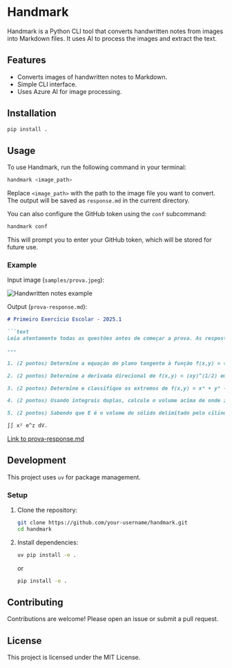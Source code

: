 # Handmark

Handmark is a Python CLI tool that converts handwritten notes from images into Markdown files. It uses AI to process the images and extract the text.

## Features

* Converts images of handwritten notes to Markdown.
* Simple CLI interface.
* Uses Azure AI for image processing.

## Installation

```bash
pip install .
```

## Usage

To use Handmark, run the following command in your terminal:

```bash
handmark <image_path>
```

Replace `<image_path>` with the path to the image file you want to convert. The output will be saved as `response.md` in the current directory.

You can also configure the GitHub token using the `conf` subcommand:

```bash
handmark conf
```

This will prompt you to enter your GitHub token, which will be stored for future use.

### Example

Input image (`samples/prova.jpeg`):

![Handwritten notes example](samples/prova.jpeg)

Output (`prova-response.md`):

```markdown
# Primeiro Exercício Escolar - 2025.1

```text
Leia atentamente todas as questões antes de começar a prova. As respostas obtidas somente terão validade se respondidas nas folhas entregues. Os cálculos podem ser escritos a lápis e em qualquer ordem. Evite usar material eletrônico durante a prova, não sendo permitido o uso de calculadora programável para validá-lo. Não é permitido o uso de celular em sala.

---

1. (2 pontos) Determine a equação do plano tangente à função f(x,y) = √(20 - x² - 7y²) em (2,1). Em seguida, calcule um valor aproximado para f(1.9, 1.1).

2. (2 pontos) Determine a derivada direcional de f(x,y) = (xy)^(1/2) em P(2,2), na direção de Q(5,4).

3. (2 pontos) Determine e classifique os extremos de f(x,y) = x⁴ + y⁴ - 4xy + 2.

4. (2 pontos) Usando integrais duplas, calcule o volume acima de onde z = 0 e abaixo da superfície z = x² + y² + 2.

5. (2 pontos) Sabendo que E é o volume do sólido delimitado pelo cilindro parabólico z = x² + y² e pelo plano z = 1, apresente um esboço deste volume e calcule o valor de E.
```

```latex
∫∫ x² e^z dV.
```

[Link to prova-response.md](prova-response.md)

## Development

This project uses `uv` for package management.

### Setup

1. Clone the repository:

   ```bash
   git clone https://github.com/your-username/handmark.git
   cd handmark
   ```

1. Install dependencies:

   ```bash
   uv pip install -e .
   ```

    or

    ```bash
    pip install -e .
    ```

## Contributing

Contributions are welcome! Please open an issue or submit a pull request.

## License

This project is licensed under the MIT License.
